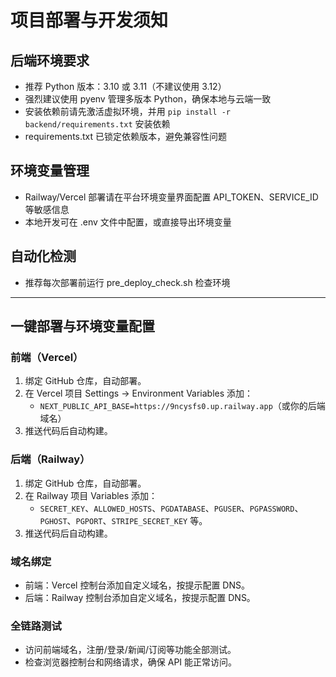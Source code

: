 # 项目部署与开发须知

## 后端环境要求
- 推荐 Python 版本：3.10 或 3.11（不建议使用 3.12）
- 强烈建议使用 pyenv 管理多版本 Python，确保本地与云端一致
- 安装依赖前请先激活虚拟环境，并用 `pip install -r backend/requirements.txt` 安装依赖
- requirements.txt 已锁定依赖版本，避免兼容性问题

## 环境变量管理
- Railway/Vercel 部署请在平台环境变量界面配置 API_TOKEN、SERVICE_ID 等敏感信息
- 本地开发可在 .env 文件中配置，或直接导出环境变量

## 自动化检测
- 推荐每次部署前运行 pre_deploy_check.sh 检查环境

---

## 一键部署与环境变量配置

### 前端（Vercel）
1. 绑定 GitHub 仓库，自动部署。
2. 在 Vercel 项目 Settings → Environment Variables 添加：
   - `NEXT_PUBLIC_API_BASE=https://9ncysfs0.up.railway.app`（或你的后端域名）
3. 推送代码后自动构建。

### 后端（Railway）
1. 绑定 GitHub 仓库，自动部署。
2. 在 Railway 项目 Variables 添加：
   - `SECRET_KEY`、`ALLOWED_HOSTS`、`PGDATABASE`、`PGUSER`、`PGPASSWORD`、`PGHOST`、`PGPORT`、`STRIPE_SECRET_KEY` 等。
3. 推送代码后自动构建。

### 域名绑定
- 前端：Vercel 控制台添加自定义域名，按提示配置 DNS。
- 后端：Railway 控制台添加自定义域名，按提示配置 DNS。

### 全链路测试
- 访问前端域名，注册/登录/新闻/订阅等功能全部测试。
- 检查浏览器控制台和网络请求，确保 API 能正常访问。 